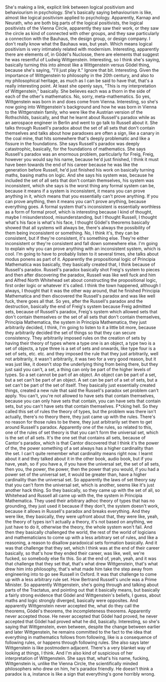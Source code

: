 She's making a link, explicit link between logical positivism and behaviourism in psychology.
She's basically saying behaviourism is like, almost like logical positivism applied to
psychology.
Apparently, Karnap and Neurath, who are both big parts of the logical positivists, the
logical positivists of the Vienna Circle, apparently they saw their work, or they saw
the circle as kind of connected with other groups, and they saw particularly a connection
with the Bauhaus, the design group, or design company.
I don't really know what the Bauhaus was, but yeah.
Which means logical positivism is very intimately related with modernism.
Interesting, apparently there are elements of, in Gödel's Nuclosse, there are elements
that suggest he was resentful of Ludwig Wittgenstein.
Interesting, so I think she's saying, basically turning this into almost like a Wittgenstein
versus Gödel thing, because she's saying, "I'll just play it."
Ignore that bit.
Interesting.
Given the importance of Wittgenstein to philosophy in the 20th century, and also to my philosophical
heritage, as much as I can be said to have that, that's a really interesting point.
At least she openly says, "This is my interpretation of Wittgenstein," basically.
She believes each was a thorn in the side of each of the other's mathematics.
No, sorry, meta-mathematics.
So yes, Wittgenstein was born in and does come from Vienna.
Interesting, so she's now going into Wittgenstein's background and how he was born in Vienna
to the Wittgenstein family, who were like the Austrian version of the Rothschilds, basically,
and that he learnt about Russell's paradox while as an aerospace engineer in Berlin and
went to go talk to Russell about it.
She talks through Russell's paradox about the set of all sets that don't contain themselves
and talks about how paradoxes are often a sign, like a canary in the coal mine, that
hits somewhere that's deeply problematic and like a fissure in the foundations.
She says Russell's paradox was deeply catastrophic, basically, for the foundations of mathematics.
She says Russell's paradox was an enormous problem, particularly for Freig, Freig, however
you would say his name, because he'd just finished, I think it must have been towards
the end of his career because he was like the generation before Russell, he'd just finished
his work on basically turning maths, basing maths on logic.
And she says his system was, because he included the set of all sets that don't contain themselves,
his system was inconsistent, which she says is the worst thing any formal system can be,
because it means if a system is inconsistent, it means you can prove anything in it, which
means that you essentially can't prove anything. If you can prove anything, then it means you
can't prove anything, because everything goes.
A formal system that's inconsistent is essentially worthless as a form of formal proof, which
is interesting because I kind of thought, maybe I misunderstood, misunderstanding, but
I thought Russell, I thought what's his face is what's his face, I thought Gödel's theorems
basically showed that all systems will always be, there's always the possibility of them
being inconsistent or something. No, I think it's, they can be consistent, but if they're
consistent, it's something else. They're either inconsistent or they're consistent
and fall down somewhere else.
I'm going to explain why you can prove anything with an inconsistent system, which is cool.
I'm going to have to probably listen to it several times, she talks about modus ponens
as part of it. Apparently the propositional logic of Principia Mathematica was basically,
they basically created that, I think because of Russell's paradox. Russell's paradox basically
shot Freig's system to pieces and then after discovering the paradox, Russell was like
well fuck and him and Alfred North Whitehead set about constructing the propositional logic,
first order logic or whatever it's called. I think the town happened, although I always,
I thought that it was the other way around, that he finished Principia Mathematica and
then discovered the Russell's paradox and was like well fuck, there goes all that. So
yes, after the Russell's paradox and the destruction, basically the end of Freig's
system because Freig admitted sets, because of Russell's paradox, Freig's system which
allowed sets that don't contain themselves or the set of all sets that don't contain
themselves, Principia Mathematica, the system in Principia Mathematica, they just arbitrarily
decided, I think, I'm going to listen to it a little bit more, because they arbitrarily
decided the set of things so that they can secure consistency. They arbitrarily imposed
rules on the creation of sets by having their theory of types where a type one is an object,
a type two is a set of objects, a type three is a set of sets and onwards, like type four
is a set of sets, etc. etc. and they imposed the rule that they just arbitrarily, well
not arbitrarily, it wasn't arbitrarily, it was two for a very good reason, but it was
just like, it doesn't stop the underlying thing from being there, but they just said
you can't, a set, a thing can only be part of the higher levels of types. So a set cannot
be part of an object. An object can be part of a set, but a set can't be part of an object.
A set can be part of a set of sets, but a set can't be part of the set of itself. They
basically just essentially created things, created a new rule that said the Russell's
paradox set problem can't apply. You can't, you're not allowed to have sets that contain
themselves, because you can only have sets that contain, you can have sets that contain
sets, but you can't have sets that contain themselves. F*cking hell. So they called this
set of rules the theory of types, but the problem was there isn't actually, there's
no theory there, they just came up with the rules. There's no reason for those rules
to be there, they just arbitrarily set them to get around Russell's paradox. Apparently
one of the rules, so related to this, one of the rules of set theory is that you can't
form the universal set, which is the set of all sets. It's the one set that contains
all sets, because of Cantor's paradox, which is that Cantor discovered that I think it's
the power of the, the power something of a set always has a higher cardinality than the
set. I can't quite remember what cardinality means right now. I learnt about it and they
talked about it in the other book, audio book, but if you have, yeah, so if you have a, if
you have the universal set, the set of all sets, then you, the power, the power, then
the power that you would, if you had a power set of the universal set, it would be greater
than, have a higher cardinality than the universal set. So apparently the laws of set theory
say that you can't form the universal set, which is another, seems like it's just another
hack thing. So they basically, so they came up with the set of all, so Whitehead and Russell
all came up with the, the system in Principia Mathematica. They used their arbitrary adhoc
theory of types that has no grounding, they just used it because if they don't, the system
doesn't work, because it allows in Russell's paradox and breaks everything. And they were
like, they basically, they were upfront about that, they were like, yeah, the theory of
types isn't actually a theory, it's not based on anything, we just have to do it, otherwise
the theory, the whole system won't fail. And then they basically challenged the world,
the rest of the world of logicians and mathematicians to come up with a less arbitrary set of rules,
and like a reasoning, a reason to disallow paradoxical sets formation basically. And
it was that challenge that they set, which I think was at the end of their career basically,
so that's how they ended their career, was like, well, we're fucked, so somebody else
fix this. So at the end of, yeah, yeah, and it was that challenge that they set that,
that's what drew Wittgenstein, that's what drew him into philosophy, that's what made
him take the step away from engineering into to go see Russell in Oxford. It was that challenge
to come up with a less arbitrary rule set.
How Bertrand Russell's uncle was a Prime Minister. So apparently Wittgenstein, she's
going through and talking about parts of the Tractatus, and pointing out that it basically
means, but basically a fairly strong evidence that Gödel and Wittgenstein's beliefs, I
guess, about maths and logic strongly diverged, basically were opposites. And apparently Wittgenstein
never accepted the, what do they call the theorems, Gödel's theorems, the incompleteness theorems.
Apparently never accepted those. He never accepted that Gödel had proved, he never
accepted that Gödel had proved what he did, basically.
Interesting, so she's saying that Wittgenstein, even between, despite the change between earlier
and later Wittgenstein, he remains committed to the fact to the idea that everything in
mathematics follows from following, like is a consequence of following rules, or happens
through following rules.
She also says later Wittgenstein is like postmodern adjacent. There's a very blanket way of looking
at things, I think. And I'm also kind of suspicious of her interpretation of Wittgenstein. She
says that, what's his name, fucking, Wittgenstein is, unlike the Vienna Circle, the scientifically
minded philosophers who drew on him, he's paradox friendly. He doesn't think a paradox
is a, instance is like a sign that everything's gone horribly wrong.
